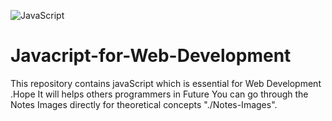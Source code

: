 ![JavaScript](https://img.shields.io/badge/javascript-%23323330.svg?style=for-the-badge&logo=javascript&logoColor=%23F7DF1E)

# Javacript-for-Web-Development
This repository contains javaScript which is essential for Web Development .Hope It will helps others programmers in Future
You can go through the Notes Images directly for theoretical concepts "./Notes-Images".